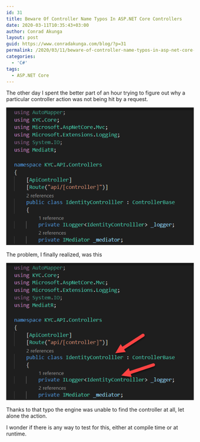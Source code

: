 ```yaml
---
id: 31
title: Beware Of Controller Name Typos In ASP.NET Core Controllers
date: 2020-03-11T10:35:43+03:00
author: Conrad Akunga
layout: post
guid: https://www.conradakunga.com/blog/?p=31
permalink: /2020/03/11/beware-of-controller-name-typos-in-asp-net-core-controllers/
categories:
  - 'C#'
tags:
  - ASP.NET Core
---
```

The other day I spent the better part of an hour trying to figure out why a particular controller action was not being hit by a request.

![](images/2020/03/Controller.png)

The problem, I finally realized, was this

![](images/2020/03/Controller2.png)

Thanks to that typo the engine was unable to find the controller at all, let alone the action.

I wonder if there is any way to test for this, either at compile time or at runtime.